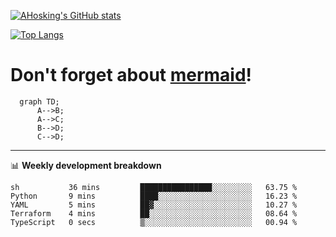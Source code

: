 [![AHosking's GitHub stats](https://github-readme-stats.vercel.app/api?username=ahosking&count_private=true&show_icons=true&theme=onedark&hide_rank=true&include_all_commits=true)](https://github.com/ahosking)

[![Top Langs](https://github-readme-stats.vercel.app/api/top-langs/?username=ahosking&layout=compact&theme=onedark)](https://github.com/ahosking)


# Don't forget about [mermaid](https://github.blog/2022-02-14-include-diagrams-markdown-files-mermaid/)!

```mermaid
  graph TD;
      A-->B;
      A-->C;
      B-->D;
      C-->D;
```
-------

📊 **Weekly development breakdown**

<!--START_SECTION:waka-->

```text
sh           36 mins         ████████████████░░░░░░░░░   63.75 %
Python       9 mins          ████░░░░░░░░░░░░░░░░░░░░░   16.23 %
YAML         5 mins          ██▓░░░░░░░░░░░░░░░░░░░░░░   10.27 %
Terraform    4 mins          ██░░░░░░░░░░░░░░░░░░░░░░░   08.64 %
TypeScript   0 secs          ▒░░░░░░░░░░░░░░░░░░░░░░░░   00.94 %
```

<!--END_SECTION:waka-->
